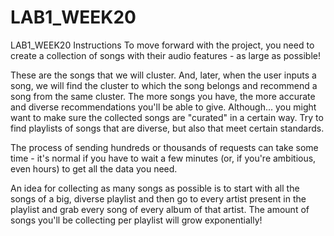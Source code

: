 # LAB1_WEEK20
LAB1_WEEK20
Instructions
To move forward with the project, you need to create a collection of songs with their audio features - as large as possible!

These are the songs that we will cluster. And, later, when the user inputs a song, we will find the cluster to which the song belongs and recommend a song from the same cluster. The more songs you have, the more accurate and diverse recommendations you'll be able to give. Although... you might want to make sure the collected songs are "curated" in a certain way. Try to find playlists of songs that are diverse, but also that meet certain standards.

The process of sending hundreds or thousands of requests can take some time - it's normal if you have to wait a few minutes (or, if you're ambitious, even hours) to get all the data you need.

An idea for collecting as many songs as possible is to start with all the songs of a big, diverse playlist and then go to every artist present in the playlist and grab every song of every album of that artist. The amount of songs you'll be collecting per playlist will grow exponentially!
